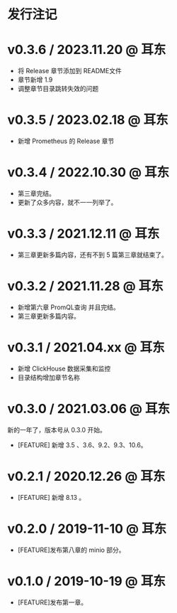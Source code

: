# 发行注记

# v0.3.6 / 2023.11.20 @ 耳东

* 将 Release 章节添加到 README文件
* 章节新增 1.9 
* 调整章节目录跳转失效的问题

# v0.3.5 / 2023.02.18 @ 耳东

* 新增 Prometheus 的 Release 章节

# v0.3.4 / 2022.10.30 @ 耳东

* 第三章完结。
* 更新了众多内容，就不一一列举了。

# v0.3.3 / 2021.12.11 @ 耳东

* 第三章更新多篇内容，还有不到 5 篇第三章就结束了。
# v0.3.2 / 2021.11.28 @ 耳东

* 新增第六章  PromQL查询 并且完结。
* 第三章更新多篇内容。
# v0.3.1 / 2021.04.xx @ 耳东

* 新增 ClickHouse 数据采集和监控
* 目录结构增加章节名称

# v0.3.0 / 2021.03.06 @ 耳东

新的一年了，版本号从 0.3.0 开始。

* [FEATURE] 新增 3.5 、3.6、9.2、9.3、10.6。

# v0.2.1 / 2020.12.26 @ 耳东

* [FEATURE] 新增 8.13 。

# v0.2.0 / 2019-11-10 @ 耳东

* [FEATURE]发布第八章的 minio 部分。

# v0.1.0 / 2019-10-19 @ 耳东

* [FEATURE]发布第一章。
